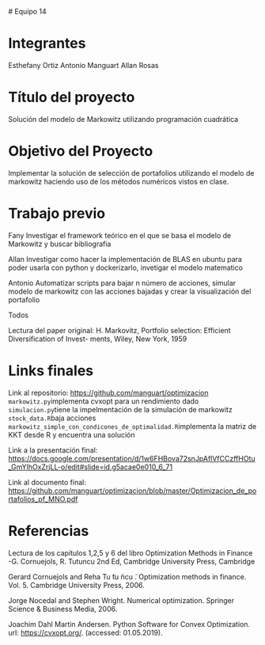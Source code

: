 # Equipo 14

# Integrantes
Esthefany Ortiz 
Antonio Manguart
Allan Rosas

# Título del proyecto
Solución del modelo de Markowitz utilizando programación cuadrática

# Objetivo del Proyecto
Implementar la solución de selección de portafolios utilizando el modelo de markowitz haciendo uso de los métodos numéricos vistos en clase.

# Trabajo previo
Fany
Investigar el framework teórico en el que se basa el modelo de Markowitz y buscar bibliografia

Allan
Investigar como hacer la implementación de BLAS en ubuntu para poder usarla con python y dockerizarlo, invetigar el modelo matematico

Antonio
Automatizar scripts para bajar n número de acciones, simular modelo de markowitz con las acciones bajadas y crear la visualización del portafolio

Todos

Lectura del paper original:
H. Markovitz, Portfolio selection: Efficient Diversification of Invest-
ments, Wiley, New York, 1959

# Links finales
Link al repositorio:
https://github.com/manguart/optimizacion
`markowitz.py`implementa cvxopt para un rendimiento dado
`simulacion.py`tiene la impelmentación de la simulación de markowitz 
`stock_data.R`baja acciones
`markowitz_simple_con_condicones_de_optimalidad.R`implementa la matriz de KKT desde R y encuentra una solución

Link a la presentación final:
https://docs.google.com/presentation/d/1w6FHBova72snJpAflVfCCzffHOtu_GmYlhOxZrjLL-o/edit#slide=id.g5acae0e010_6_71

Link al documento final:
https://github.com/manguart/optimizacion/blob/master/Optimizacion_de_portafolios_pf_MNO.pdf


# Referencias
Lectura de los capítulos 1,2,5 y 6 del libro
Optimization Methods in Finance -G. Cornuejols, R. Tutuncu 2nd Ed, Cambridge University Press, Cambridge

Gerard Cornuejols and Reha Tu ̈tu ̈ncu ̈. Optimization methods in finance. Vol. 5. Cambridge University Press, 2006.

Jorge Nocedal and Stephen Wright. Numerical optimization. Springer Science & Business Media, 2006.

Joachim Dahl Martin Andersen. Python Software for Convex Optimization. url: https://cvxopt.org/. (accessed: 01.05.2019).

